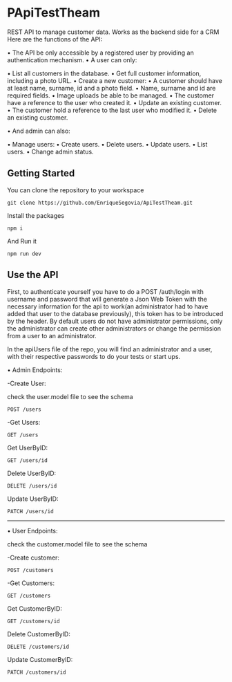 # PApiTestTheam

REST API to manage customer data.
Works as the backend side for a CRM 
Here are the functions of the API:

• The API be only accessible by a registered user by providing an authentication mechanism.
• A user can only:

  • List all customers in the database.
  • Get full customer information, including a photo URL.
  • Create a new customer:
  • A customer should have at least name, surname, id and a photo field.
  • Name, surname and id are required fields.
  • Image uploads be able to be managed.
  • The customer have a reference to the user who created it.
  • Update an existing customer.
  • The customer hold a reference to the last user who modified it.
  • Delete an existing customer.

• And admin can also:

  • Manage users:
  • Create users.
  • Delete users.
  • Update users.
  • List users.
  • Change admin status. 

## Getting Started

You can clone the repository to your workspace 
```
git clone https://github.com/EnriqueSegovia/ApiTestTheam.git
```
Install the packages

```
npm i
```

And Run it

```
npm run dev
```

## Use the API

First, to authenticate yourself you have to do a POST /auth/login with username and password that will generate a Json Web Token with the necessary information for the api to work(an administrator had to have added that user to the database previously), this token has to be introduced by the header. By default users do not have administrator permissions, only the administrator can create other administrators or change the permission from a user to an administrator.

In the apiUsers file of the repo, you will find an administrator and a user, with their respective passwords to do your tests or start ups.

• Admin Endpoints:

-Create User: 

  check the user.model file to see the schema

```
POST /users
```

-Get Users: 
```
GET /users
```

Get UserByID: 
```
GET /users/id
```

Delete UserByID: 
```
DELETE /users/id
```

Update UserByID: 
```
PATCH /users/id
```
--------------------------------------------

• User Endpoints:

  check the customer.model file to see the schema

-Create customer: 
```
POST /customers
```

-Get Customers: 
```
GET /customers
```

Get CustomerByID: 
```
GET /customers/id
```

Delete CustomerByID: 
```
DELETE /customers/id
```

Update CustomerByID: 
```
PATCH /customers/id
```
